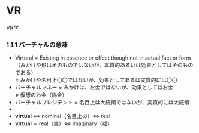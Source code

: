 # VR
VR学

### 1.1.1 バーチャルの意味

* Virtural = Existing in essence or effect though not in actual fact or form（みかけや形はそのものではないが、本質的あるいは効果としてはそのものである）  
= みかけや名目上〇〇ではないが、効果としてあるは実質的には〇〇
* バーチャルマネー = みかけは、お金ではないが、効果としてはお金  
≠ 仮想のお金（偽金）
* バーチャルプレジデント = 名目上は大統領ではないが、実質的には大統領
* 
* **virtual** ⇔ nominal（名目上の）⇔ real  
* **virtual** ≒ real（実）⇔ imaginary（嘘）